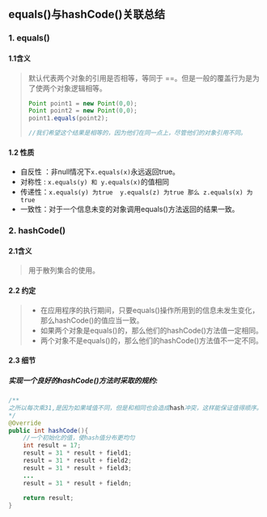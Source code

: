## equals()与hashCode()关联总结

### 1. equals()

#### 1.1含义

> 默认代表两个对象的引用是否相等，等同于 ==。但是一般的覆盖行为是为了使两个对象逻辑相等。
>
> ```java
> Point point1 = new Point(0,0);
> Point point2 = new Point(0,0);
> point1.equals(point2);
> 
> //我们希望这个结果是相等的，因为他们在同一点上，尽管他们的对象引用不同。
> ```

#### 1.2 性质

- 自反性 ：非null情况下`x.equals(x)`永远返回true。
- 对称性 :  `x.equals(y) 和 y.equals(x)`的值相同
- 传递性：`x.equals(y) 为true  y.equals(z) 为true 那么 z.equals(x) 为true`
- 一致性：对于一个信息未变的对象调用equals()方法返回的结果一致。

### 2. hashCode()

#### 2.1含义

> 用于散列集合的使用。

#### 2.2 约定

> - 在应用程序的执行期间，只要equals()操作所用到的信息未发生变化，那么hashCode()的值应当一致。
> - 如果两个对象是equals()的，那么他们的hashCode()方法值一定相同。
> - 两个对象不是equals()的，那么他们的hashCode()方法值不一定不同。

#### 2.3 细节

##### 实现一个良好的hashCode()方法时采取的规约:

```java
/**
之所以每次乘31,是因为如果域值不同，但是和相同也会造成hash冲突，这样能保证值得顺序。
*/
@Override
public int hashCode(){
    //一个初始化的值，使hash值分布更均匀
    int result = 17;
    result = 31 * result + field1;
    result = 31 * result + field2;
    result = 31 * result + field3;
    ...
    result = 31 * result + fieldn;
    
    return result;
}
```

